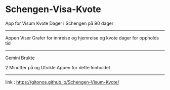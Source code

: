 # Schengen-Visa-Kvote
App for Visum Kvote Dager i Schengen på 90 dager

---------

Appen Viser Grafer 
for innreise og hjemreise
og kvote dager for oppholds tid

--------

Gemini Brukte 

2 Minutter på og Utvikle Appen
for dette Innholdet

-----------

link : https://gitonos.github.io/Schengen-Visum-Kvote/
